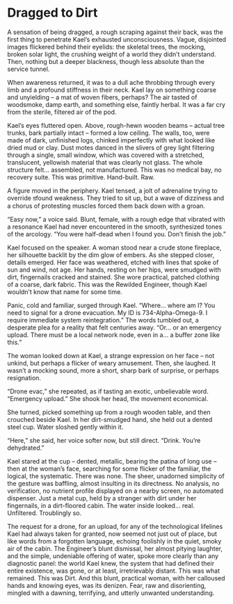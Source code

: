 # Dragged to Dirt

A sensation of being dragged, a rough scraping against their back, was the first thing to penetrate Kael’s exhausted unconsciousness. Vague, disjointed images flickered behind their eyelids: the skeletal trees, the mocking, broken solar light, the crushing weight of a world they didn’t understand. Then, nothing but a deeper blackness, though less absolute than the service tunnel.

When awareness returned, it was to a dull ache throbbing through every limb and a profound stiffness in their neck. Kael lay on something coarse and unyielding – a mat of woven fibers, perhaps? The air tasted of woodsmoke, damp earth, and something else, faintly herbal. It was a far cry from the sterile, filtered air of the pod.

Kael’s eyes fluttered open. Above, rough-hewn wooden beams – actual tree trunks, bark partially intact – formed a low ceiling. The walls, too, were made of dark, unfinished logs, chinked imperfectly with what looked like dried mud or clay. Dust motes danced in the slivers of grey light filtering through a single, small window, which was covered with a stretched, translucent, yellowish material that was clearly not glass. The whole structure felt… assembled, not manufactured. This was no medical bay, no recovery suite. This was primitive. Hand-built. Raw.

A figure moved in the periphery. Kael tensed, a jolt of adrenaline trying to override প্রfound weakness. They tried to sit up, but a wave of dizziness and a chorus of protesting muscles forced them back down with a groan.

“Easy now,” a voice said. Blunt, female, with a rough edge that vibrated with a resonance Kael had never encountered in the smooth, synthesized tones of the arcology. “You were half-dead when I found you. Don’t finish the job.”

Kael focused on the speaker. A woman stood near a crude stone fireplace, her silhouette backlit by the dim glow of embers. As she stepped closer, details emerged. Her face was weathered, etched with lines that spoke of sun and wind, not age. Her hands, resting on her hips, were smudged with dirt, fingernails cracked and stained. She wore practical, patched clothing of a coarse, dark fabric. This was the Rewilded Engineer, though Kael wouldn’t know that name for some time.

Panic, cold and familiar, surged through Kael. “Where… where am I? You need to signal for a drone evacuation. My ID is 734-Alpha-Omega-9. I require immediate system reintegration.” The words tumbled out, a desperate plea for a reality that felt centuries away. “Or… or an emergency upload. There must be a local network node, even in a… a buffer zone like this.”

The woman looked down at Kael, a strange expression on her face – not unkind, but perhaps a flicker of weary amusement. Then, she laughed. It wasn’t a mocking sound, more a short, sharp bark of surprise, or perhaps resignation.

“Drone evac,” she repeated, as if tasting an exotic, unbelievable word. “Emergency upload.” She shook her head, the movement economical.

She turned, picked something up from a rough wooden table, and then crouched beside Kael. In her dirt-smudged hand, she held out a dented steel cup. Water sloshed gently within it.

“Here,” she said, her voice softer now, but still direct. “Drink. You’re dehydrated.”

Kael stared at the cup – dented, metallic, bearing the patina of long use – then at the woman’s face, searching for some flicker of the familiar, the logical, the systematic. There was none. The sheer, unadorned simplicity of the gesture was baffling, almost insulting in its directness. No analysis, no verification, no nutrient profile displayed on a nearby screen, no automated dispenser. Just a metal cup, held by a stranger with dirt under her fingernails, in a dirt-floored cabin. The water inside looked… real. Unfiltered. Troublingly so.

The request for a drone, for an upload, for any of the technological lifelines Kael had always taken for granted, now seemed not just out of place, but like words from a forgotten language, echoing foolishly in the quiet, smoky air of the cabin. The Engineer’s blunt dismissal, her almost pitying laughter, and the simple, undeniable offering of water, spoke more clearly than any diagnostic panel: the world Kael knew, the system that had defined their entire existence, was gone, or at least, irretrievably distant. This was what remained. This was Dirt. And this blunt, practical woman, with her calloused hands and knowing eyes, was its denizen. Fear, raw and disorienting, mingled with a dawning, terrifying, and utterly unwanted understanding.
